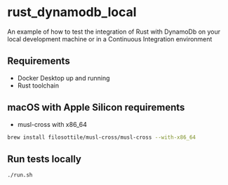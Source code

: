 # rust_dynamodb_local
An example of how to test the integration of Rust with DynamoDb on your local development machine or in a Continuous Integration environment

## Requirements

* Docker Desktop up and running
* Rust toolchain

## macOS with Apple Silicon requirements

* musl-cross with x86_64
```bash
brew install filosottile/musl-cross/musl-cross --with-x86_64
```

## Run tests locally

```bash
./run.sh
```
